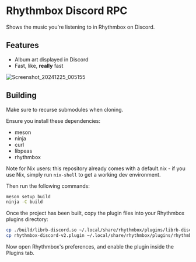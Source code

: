 # Rhythmbox Discord RPC

Shows the music you're listening to in Rhythmbox on Discord.

## Features

* Album art displayed in Discord
* Fast, like, **really** fast

![Screenshot_20241225_005155](https://github.com/user-attachments/assets/eb34ced3-7a17-4767-8a43-f0fe4ae3b94a)

## Building

Make sure to recurse submodules when cloning.

Ensure you install these dependencies:

* meson
* ninja
* curl
* libpeas
* rhythmbox

Note for Nix users: this repository already comes with a default.nix - if you use Nix, simply run `nix-shell` to get a working dev environment.

Then run the following commands:

```sh
meson setup build
ninja -C build
```

Once the project has been built, copy the plugin files into your Rhythmbox plugins directory:

```sh
cp ./build/librb-discord.so ~/.local/share/rhythmbox/plugins/librb-discord.so
cp rhythmbox-discord-v2.plugin ~/.local/share/rhythmbox/plugins/rhythmbox-discord-v2.plugin
```

Now open Rhythmbox's preferences, and enable the plugin inside the Plugins tab.
